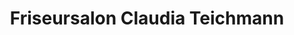 ---
title: "Friseursalon Claudia Teichmann"
url: /chemnitz/friseursalon-claudia-teichmann/
shop: Friseur
---